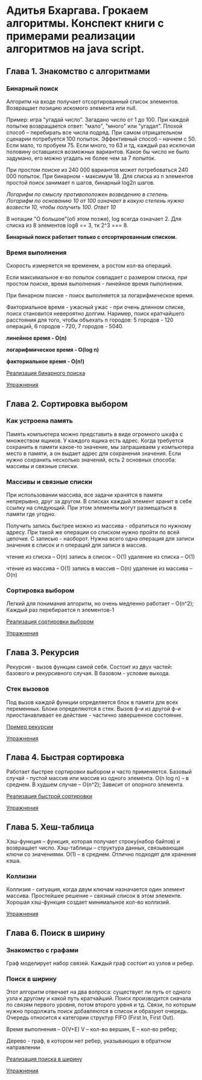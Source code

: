 # Адитья Бхаргава. Грокаем алгоритмы. Конспект книги с примерами реализации алгоритмов на java script.

## Глава 1. Знакомство с алгоритмами

### Бинарный поиск
Алгоритм на входе получает отсортированный список элементов. Возвращает позицию искомого элемента или null.

Пример: игра "угадай число". Загадано число от 1 до 100. При каждой попытке возвращается ответ: "мало", "много" или "угадал".
Плохой способ – перебирать все числа подряд. При самом отрицательном сценарии потребуется 100 попыток.
Эффективный способ – начнем с 50. Если мало, то пробуем 75. Если много, то 63 и тд, каждый раз исключая половину оставшихся возможных вариантов.
Какое бы число не было задумано, его можно угадать не более чем за 7 попыток.

При простом поиске из 240 000 вариантов может потребоваться 240 000 попыток. При бинарном - максимум 18.
Для списка из n элементов простой поиск занимает n шагов, бинарный log2n шагов.

*Логарифм по смыслу противоположен возведению в степень. Логарифм по основанию 10 от 100 означает в какую степень нужно возвести 10, чтобы получить 100. Ответ 10*

В нотации "О большое"(об этом позже), log всегда означает 2. Для списка из 8 элементов log8 == 3, тк 2^3 === 8.

**Бинарный поиск работает только с отсортированным списком.**


### Время выполнения
Скорость измеряется не временем, а ростом кол-ва операций.

Если максимальное к-во попыток совпадает с размером списка, при простом поиске,  время выполнения - линейное время пыполнения.

При бинарном поиске - поиск выполняется за логарифмическое время.

Факториальное время - ужасный ужас - при очень длинном списке, поиск становится невероятно долгим. Наример, поиск кратчайшего расстояния для того, чтобы объехать n городов:
5 городов - 120 операций, 6 городов - 720, 7 городов - 5040.

**линейное время - O(n)**

**логарифмическое время - O(log n)**

**факториальное время - O(n!)**

[Реализация бинарного поиска](binarysearch.js)

[Упражнения](binarysearch-tasks.js)

## Глава 2. Сортировка выбором

### Как устроена память
Память компьютера можно представить в виде огромного шкафа с множеством ящиков. У каждого ящика есть адрес. 
Когда требуется сохранить в памяти какое-то значение, мы запрашиваем у компьютера место в памяти, а он выдает адрес для сохранения значения.
Если нужно сохранить несколько значений, есть 2 основных способа: массивы и связные списки.

### Массивы и связные списки
При использовании массива, все задачи хранятся в памяти непрерывно, друг за другом. 
В списках каждый элемент хранит в себе ссылку на следующий.
При этом элементы могут размещаться в памяти где угодно. 

Получить запись быстрее можно из массива - обратиться по нужному адресу. При такой же операции со списком нужно пройти по всей цепочке.
С записью - наоборот. Нужна всего одна операция для записи значения в список и n операций для записи в массив.

чтение из списка – O(n) запись в список – O(1) удаление из списка – O(1)

чтение из массива – O(1) запись в массив – O(n) удаление из массива – O(n)

### Сортировка выбором
Легкий для понимания алгоритм, но очень медленно работает – O(n^2);
Каждый раз перебирается n элементов-1

[Реализация сортировки выбором](selectionsort.js)

[Упражнения](selectionsort-tasks.js)


## Глава 3. Рекурсия
Рекурсия - вызов функции самой себя. Состоит из двух частей: базового и рекурсивного случая. В базовом - условие выхода.

### Стек вызовов
Под вызов каждой функции определяется блок в памяти для всех переменных. Блоки определяются в стек.
Вызов ф-и из другой ф-и приостанавливает ее действие - частично завершенное состояние.

[Пример рекурсии](recursion.js)

[Упражнения](recursion-tasks.js)

## Глава 4. Быстрая сортировка
Работает быстрее сортировки выбором и часто применяется. Базовый случай - пустой массив или массив из одного элемента.
O(n log n) – в среднем. В худшем случае – O(n^2); Зависит от опорного элемента.

[Реализация быстрой сортировки](quicksort.js)

[Упражнения](quicksort-tasks.js)

## Глава 5. Хеш-таблица
Хэш-функция – функция, которая получает строку(набор байтов) и возвращает число. Хэш-таблицы – структура данных, связывающая ключи со значениями.
O(1) – в среднем. Отлично подходят для хранения кэша. 

### Коллизии
Коллизия - ситуация, когда двум ключам назначается один элемент массива. Простейшее решение – связный список в этом элементе. Хорошая хэш-функция создает минимальное кол-во коллизий.

[Упражнения](hash-tasks.js)

## Глава 6. Поиск в ширину

### Знакомство с графами
Граф моделирует набор связей. Каждый граф состоит из узлов и ребер. 

### Поиск в ширину
Этот алгоритм отвечает на два вопроса: существует ли путь от одного узла к другому и какой путь кратчайший.
Поиск производится сначала по связям первого уровня, потом второго урвня и тд. Связи, по которым нужно продолжать поиск добавляются в список
и образуют очередь. Очередь относится к категории структур FIFO (First In, First Out).

Время выполнения – O(V+E) V – кол-во вершин, E – кол-во ребер;

Дерево - граф, в котором нет ребер, указывающих в обратном направлении

[Реализация поиска в ширину](breadthfirstsearch.js)

[Упражнения](breadthfirstsearch-tasks.js)








